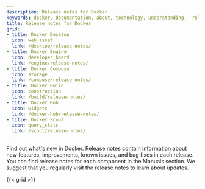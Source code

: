 ```yaml
---
description: Release notes for Docker
keywords: docker, documentation, about, technology, understanding,  release, scout, desktop, hub, compose, build, engine
title: Release notes for Docker
grid:
- title: Docker Desktop
  icon: web_asset
  link: /desktop/release-notes/
- title: Docker Engine
  icon: developer_board
  link: /engine/release-notes/
- title: Docker Compose
  icon: storage
  link: /compose/release-notes/
- title: Docker Build
  icon: construction
  link: /build/release-notes/
- title: Docker Hub
  icon: widgets
  link: /docker-hub/release-notes/
- title: Docker Scout
  icon: query_stats
  link: /scout/release-notes/
---
```


Find out what's new in Docker. Release notes contain information about new
features, improvements, known issues, and bug fixes in each release. You can
find release notes for each component in the Manuals section. We suggest
that you regularly visit the release notes to learn about updates.

{{< grid >}}
